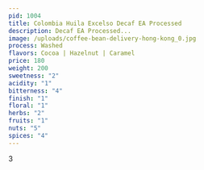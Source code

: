 ```yaml
---
pid: 1004
title: Colombia Huila Excelso Decaf EA Processed
description: Decaf EA Processed...
image: /uploads/coffee-bean-delivery-hong-kong_0.jpg
process: Washed
flavors: Cocoa | Hazelnut | Caramel
price: 180
weight: 200
sweetness: "2"
acidity: "1"
bitterness: "4"
finish: "1"
floral: "1"
herbs: "2"
fruits: "1"
nuts: "5"
spices: "4"
---
```

3